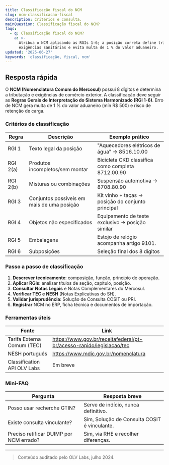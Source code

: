 ```yaml
---
title: Classificação fiscal do NCM
slug: ncm-classificacao-fiscal
description: Critérios e consulta.
mainQuestion: Classificação fiscal do NCM?
faqs:
  - q: Classificação fiscal do NCM?
    a: >-
      Atribua o NCM aplicando as RGIs 1-6; a posição correta define tributos,
      exigências sanitárias e evita multa de 1 % do valor aduaneiro.
updated: '2025-06-27'
keywords: 'classificação, fiscal, ncm'
---
```


## Resposta rápida

O **NCM (Nomenclatura Comum do Mercosul)** possui 8 dígitos e determina a tributação e exigências de comércio exterior. A classificação deve seguir as **Regras Gerais de Interpretação do Sistema Harmonizado (RGI 1-6)**. Erro de NCM gera multa de 1 % do valor aduaneiro (mín R$ 500) e risco de retenção de carga.

### Critérios de classificação

| Regra | Descrição | Exemplo prático |
| --- | --- | --- |
| RGI 1 | Texto legal da posição | "Aquecedores elétricos de água" → 8516.10.00 |
| RGI 2(a) | Produtos incompletos/sem montar | Bicicleta CKD classifica como completa 8712.00.90 |
| RGI 2(b) | Misturas ou combinações | Suspensão automotiva → 8708.80.90 |
| RGI 3 | Conjuntos possíveis em mais de uma posição | Kit vinho + taças → posição do conjunto principal |
| RGI 4 | Objetos não especificados | Equipamento de teste exclusivo → posição similar |
| RGI 5 | Embalagens | Estojo de relógio acompanha artigo 9101. |
| RGI 6 | Subposições | Seleção final dos 8 dígitos |

### Passo a passo de classificação

1. **Descrever tecnicamente**: composição, função, princípio de operação.  
2. **Aplicar RGIs**: analisar títulos de seção, capítulo, posição.  
3. **Consultar Notas Legais** e Notas Complementares do Mercosul.  
4. **Verificar TEC e NESH** (Notas Explicativas do SH).  
5. **Validar jurisprudência**: Solução de Consulta COSIT ou PRI.  
6. **Registrar** NCM no ERP, ficha técnica e documentos de importação.

### Ferramentas úteis

| Fonte | Link |
| --- | --- |
| Tarifa Externa Comum (TEC) | https://www.gov.br/receitafederal/pt-br/acesso-rapido/legislacao/tec |
| NESH português | https://www.mdic.gov.br/nomenclatura |
| Classification API OLV Labs | Em breve |

### Mini-FAQ

| Pergunta | Resposta breve |
| --- | --- |
| Posso usar recherche GTIN? | Serve de indício, nunca definitivo. |
| Existe consulta vinculante? | Sim, Solução de Consulta COSIT é vinculante. |
| Preciso retificar DUIMP por NCM errado? | Sim, via RHE e recolher diferenças. |

---

> Conteúdo auditado pelo OLV Labs, julho 2024.
